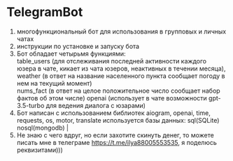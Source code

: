 # TelegramBot
1) многофункциональный бот для использования в групповых и личных чатах
2) инструкции по установке и запуску бота
3) Бот обладает четырьмя функциями:   
                                     table_users (для отслеживания последней активности каждого юзера в чате, кикает 
   из чата юзеров, неактивных в течении месяца), 
                                     weather (в ответ на название населенного пункта сообщает погоду в 
      нем на текущий момент)         
                                     nums_fact (в ответ на целое положительное число сообщает набор фактов об этом 
   числе) 
                                     openai (использует в чате возможности gpt-3.5-turbo для ведения диалога с юзарами)
4) Бот написан с использованием библиотек aiogram, openai, time, requests, os, motor, translate используется базы 
   данных: sql(SQLite) nosql(mongodb) |
5) Не знаю с чего вдруг, но если захотите скинуть денег, то можете писать мне в телеграме https://t.me/ilya88005553535, я поделюсь реквизитами)))
